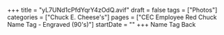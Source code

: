 +++
title = "yL7UNd1cPfdYqrY4zOdQ.avif"
draft = false
tags = ["Photos"]
categories = ["Chuck E. Cheese's"]
pages = ["CEC Employee Red Chuck Name Tag - Engraved (90's)"]
startDate = ""
+++
Name Tag Back
